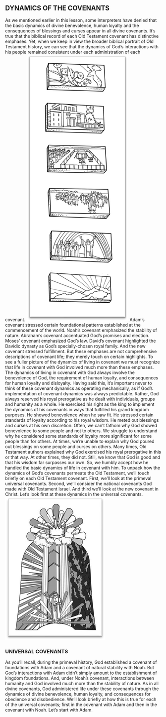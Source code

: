 
## DYNAMICS OF THE COVENANTS

As we mentioned earlier in this lesson, some interpreters have denied that the basic dynamics of divine benevolence, human loyalty and the consequences of blessings and curses appear in all divine covenants. It’s true that the biblical record of each Old Testament covenant has distinctive emphases. Yet, when we keep in view the broader biblical portrait of Old Testament history, we can see that the dynamics of God’s interactions with his people remained consistent under each administration of each covenant. 
![1.1.3.m.pic09.png](https://github.com/thirdmill/images/raw/main/1.1.3.m.pic09.png)
Adam’s covenant stressed certain foundational patterns established at the commencement of the world. Noah’s covenant emphasized the stability of nature. Abraham’s covenant accentuated God’s promises and election. Moses’ covenant emphasized God’s law. David’s covenant highlighted the Davidic dynasty as God’s specially-chosen royal family. And the new covenant stressed fulfillment. 
But these emphases are not comprehensive descriptions of covenant life; they merely touch on certain highlights. To see a fuller picture of the dynamics of living in covenant we must recognize that life in covenant with God involved much more than these emphases. The dynamics of living in covenant with God always involve the benevolence of God, the requirement of human loyalty, and consequences for human loyalty and disloyalty. 
Having said this, it’s important never to think of these covenant dynamics as operating mechanically, as if God’s implementation of covenant dynamics was always predictable. Rather, God always reserved his royal prerogative as he dealt with individuals, groups and humanity as a whole. He exercised his right as the king to implement the dynamics of his covenants in ways that fulfilled his grand kingdom purposes. He showed benevolence when he saw fit. He stressed certain standards of loyalty according to his royal wisdom. He meted out blessings and curses at his own discretion. 
Often, we can’t fathom why God showed benevolence to some people and not to others. We struggle to understand why he considered some standards of loyalty more significant for some people than for others. At times, we’re unable to explain why God poured out blessings on some people and curses on others. Many times, Old Testament authors explained why God exercised his royal prerogative in this or that way. At other times, they did not. Still, we know that God is good and that his wisdom far surpasses our own. So, we humbly accept how he handled the basic dynamics of life in covenant with him. 
To unpack how the dynamics of God’s covenants permeate the Old Testament, we’ll touch briefly on each Old Testament covenant. First, we’ll look at the primeval universal covenants. Second, we’ll consider the national covenants God made with Old Testament Israel. And third we’ll look at the new covenant in Christ. Let’s look first at these dynamics in the universal covenants.
![1.1.3.m.pic10.png](https://github.com/thirdmill/images/raw/main/1.1.3.m.pic10.png)

### UNIVERSAL COVENANTS

As you’ll recall, during the primeval history, God established a covenant of foundations with Adam and a covenant of natural stability with Noah. But God’s interactions with Adam didn’t simply amount to the establishment of kingdom foundations. And, under Noah’s covenant, interactions between humanity and God involved much more than the stability of nature. As in all divine covenants, God administered life under these covenants through the dynamics of divine benevolence, human loyalty, and consequences for obedience and disobedience.
We’ll look briefly at how this is true for each of the universal covenants; first in the covenant with Adam and then in the covenant with Noah. Let’s start with Adam.
